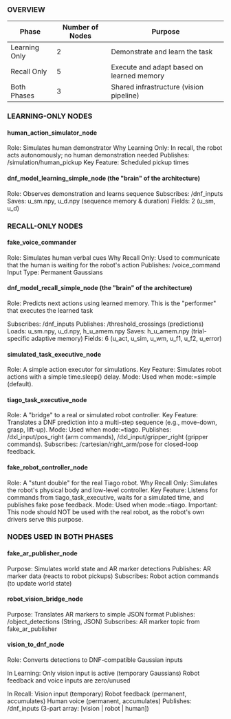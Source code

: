 
### OVERVIEW

| Phase         | Number of Nodes | Purpose                                   |
| ------------- | --------------- | ----------------------------------------- |
| Learning Only | 2               | Demonstrate and learn the task            |
| Recall Only   | 5               | Execute and adapt based on learned memory |
| Both Phases   | 3               | Shared infrastructure (vision pipeline)   |

### LEARNING-ONLY NODES

#### human_action_simulator_node
 
Role: Simulates human demonstrator
Why Learning Only: In recall, the robot acts autonomously; no human demonstration needed
Publishes: /simulation/human_pickup
Key Feature: Scheduled pickup times


#### dnf_model_learning_simple_node (the "brain" of the architecture)

Role: Observes demonstration and learns sequence
Subscribes: /dnf_inputs
Saves: u_sm.npy, u_d.npy (sequence memory & duration)
Fields: 2 (u_sm, u_d)


### RECALL-ONLY NODES

#### fake_voice_commander
 
Role: Simulates human verbal cues
Why Recall Only: Used to communicate that the human is waiting for the robot's action
Publishes: /voice_command
Input Type: Permanent Gaussians


#### dnf_model_recall_simple_node  (the "brain" of the architecture)

Role: Predicts next actions using learned memory. This is the "performer" that executes the learned task

Subscribes: /dnf_inputs
Publishes: /threshold_crossings (predictions)
Loads: u_sm.npy, u_d.npy, h_u_amem.npy
Saves: h_u_amem.npy (trial-specific adaptive memory)
Fields: 6 (u_act, u_sim, u_wm, u_f1, u_f2, u_error)


#### simulated_task_executive_node

Role: A simple action executor for simulations.
Key Feature: Simulates robot actions with a simple time.sleep() delay.
Mode: Used when mode:=simple (default).


#### tiago_task_executive_node

Role: A "bridge" to a real or simulated robot controller.
Key Feature: Translates a DNF prediction into a multi-step sequence (e.g., move-down, grasp, lift-up).
Mode: Used when mode:=tiago.
Publishes: /dxl_input/pos_right (arm commands), /dxl_input/gripper_right (gripper commands).
Subscribes: /cartesian/right_arm/pose for closed-loop feedback.


#### fake_robot_controller_node

Role: A "stunt double" for the real Tiago robot.
Why Recall Only: Simulates the robot's physical body and low-level controller.
Key Feature: Listens for commands from tiago_task_executive, waits for a simulated time, and publishes fake pose feedback.
Mode: Used when mode:=tiago.
Important: This node should NOT be used with the real robot, as the robot's own drivers serve this purpose.



### NODES USED IN BOTH PHASES

#### fake_ar_publisher_node

Purpose: Simulates  world state and AR marker detections
Publishes: AR marker data (reacts to robot pickups)
Subscribes: Robot action commands (to update world state)


#### robot_vision_bridge_node

Purpose: Translates AR markers to simple JSON format
Publishes: /object_detections (String, JSON)
Subscribes: AR marker topic from fake_ar_publisher

#### vision_to_dnf_node
 
Role: Converts detections to DNF-compatible Gaussian inputs

In Learning:
Only vision input is active (temporary Gaussians)
Robot feedback and voice inputs are zero/unused

In Recall:
Vision input (temporary)
Robot feedback (permanent, accumulates)
Human voice (permanent, accumulates)
Publishes: /dnf_inputs (3-part array: [vision | robot | human])